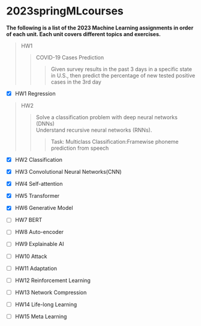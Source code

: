 # 2023springMLcourses
**The following is a list of the 2023 Machine Learning assignments in order of each unit. Each unit covers different topics and exercises.**
>HW1
>>COVID-19 Cases Prediction
>>>Given survey results in the past 3 days in a specific state in U.S., then predict the percentage of new tested positive cases in the 3rd day
- [x] HW1 Regression
>HW2
>>Solve a classification problem with deep neural networks (DNNs)\
>>Understand recursive neural networks (RNNs).
>>>Task: Multiclass Classification:Framewise phoneme prediction from speech
- [x] HW2 Classification
- [x] HW3 Convolutional Neural Networks(CNN)
- [x] HW4 Self-attention
- [x] HW5 Transformer
- [x] HW6 Generative Model
- [ ] HW7 BERT
- [ ] HW8 Auto-encoder
- [ ] HW9 Explainable AI
- [ ] HW10 Attack
- [ ] HW11 Adaptation
- [ ] HW12 Reinforcement Learning
- [ ] HW13 Network Compression
- [ ] HW14 Life-long Learning		
- [ ] HW15 Meta Learning




